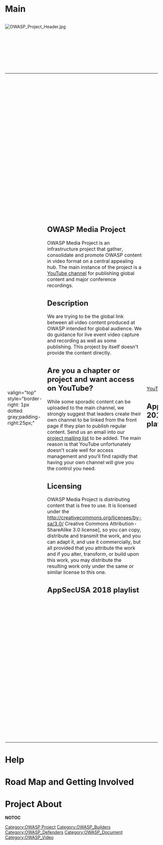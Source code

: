 # Main

<div style="width:100%;height:160px;border:0,margin:0;overflow: hidden;">

![OWASP_Project_Header.jpg](OWASP_Project_Header.jpg
"OWASP_Project_Header.jpg")

</div>

<table>
<tbody>
<tr class="odd">
<td><p>valign="top" style="border-right: 1px dotted gray;padding-right:25px;"</p></td>
<td><h2 id="owasp_media_project">OWASP Media Project</h2>
<p>OWASP Media Project is an infrastructure project that gather, consolidate and promote OWASP content in video format on a central appealing hub. The main instance of the project is a <a href="https://www.youtube.com/user/OWASPGLOBAL/">YouTube channel</a> for publishing global content and major conference recordings.</p>
<h2 id="description">Description</h2>
<p>We are trying to be the global link between all video content produced at OWASP intended for global audience. We do guidance for live event video capture and recording as well as some publishing. This project by itself doesn't provide the content directly.</p>
<h2 id="are_you_a_chapter_or_project_and_want_access_on_youtube">Are you a chapter or project and want access on YouTube?</h2>
<p>While some sporadic content can be uploaded to the main channel, we strongly suggest that leaders create their own channel to be linked from the front page if they plan to publish regular content. Send us an email into our <a href="https://lists.owasp.org/mailman/listinfo/owasp_media_project">project mailing list</a> to be added. The main reason is that YouTube unfortunately doesn't scale well for access management and you'll find rapidly that having your own channel will give you the control you need.</p>
<h2 id="licensing">Licensing</h2>
<p>OWASP Media Project is distributing content that is free to use. It is licensed under the <a href="http://creativecommons.org/licenses/by-sa/3.0/">http://creativecommons.org/licenses/by-sa/3.0/</a> Creative Commons Attribution-ShareAlike 3.0 license], so you can copy, distribute and transmit the work, and you can adapt it, and use it commercially, but all provided that you attribute the work and if you alter, transform, or build upon this work, you may distribute the resulting work only under the same or similar license to this one.</p>
<h2 id="appsecusa_2018_playlist">AppSecUSA 2018 playlist</h2></td>
<td><p><a href="https://www.youtube.com/watch?v=PLpr-xdpM8wG-ma2GOBmdpGGfnVPVwFFQd">YouTube Video</a></p>
<h2 id="appseceu_2018_playlist">AppSecEU 2018 playlist</h2></td>
<td><p><a href="https://www.youtube.com/watch?v=PLpr-xdpM8wG9yT6HD6YeCbf6wymhAAqRb">YouTube Video</a></p>
<h2 id="appsecusa_2017_playlist">AppSecUSA 2017 playlist</h2></td>
<td><p><a href="https://www.youtube.com/watch?v=PLpr-xdpM8wG9emx73fEjX0Cn6VHruJ4-l">YouTube Video</a></p>
<h2 id="appseceu_2017_playlist">AppSecEU 2017 playlist</h2></td>
<td><p><a href="https://www.youtube.com/watch?v=PLpr-xdpM8wG8RHOguwOZhUHkKiDeWpvFp">YouTube Video</a></p>
<h2 id="appsecusa_2016_playlist">AppSecUSA 2016 playlist</h2></td>
<td><p><a href="https://www.youtube.com/watch?v=PLpr-xdpM8wG8DPozMmcbwBjFn15RtC75N">YouTube Video</a></p>
<h2 id="appseceu_2016_playlist">AppSecEU 2016 playlist</h2></td>
<td><p><a href="https://www.youtube.com/watch?v=PLpr-xdpM8wG-Kf1_BOnT2LFZU8_SXfpKL">YouTube Video</a></p>
<h2 id="appsecusa_2015_playlist">AppSecUSA 2015 playlist</h2></td>
<td><p><a href="https://www.youtube.com/watch?v=PLpr-xdpM8wG93dG_L9QKs0W1cD-esQEzU">YouTube Video</a></p>
<h2 id="appseceu_2015_playlist">AppSecEU 2015 playlist</h2></td>
<td><p><a href="https://www.youtube.com/watch?v=PLpr-xdpM8wG-ZTcHhFfAeBthNVZVEtkg9">YouTube Video</a></p>
<h2 id="live_from_appsecusa_2014_playlist">Live from AppSecUSA 2014 playlist</h2></td>
<td><p><a href="https://www.youtube.com/watch?v=PLpr-xdpM8wG8jz9QpzQeLeB0914Ysq-Cl">YouTube Video</a></p>
<h2 id="live_from_appseceu_2014_playlist">Live from AppSecEU 2014 playlist</h2></td>
<td><p><a href="https://www.youtube.com/watch?v=PLpr-xdpM8wG_KHsxepT9o6trkqDELhr3_">YouTube Video</a></p></td>
<td><p>valign="top" style="padding-left:25px;width:400px;border-right: 1px dotted gray;padding-right:25px;"</p></td>
<td><h2 id="quick_access">Quick Access</h2>
<figure>
<img src="Yt_logo_rgb_light.png" title="Yt_logo_rgb_light.png" alt="Yt_logo_rgb_light.png" width="256" /><figcaption>Yt_logo_rgb_light.png</figcaption>
</figure>
<h2 id="what_is_owasp_media_project">What is OWASP Media Project?</h2>
<p>OWASP Media Project provides:</p>
<ul>
<li><a href="https://www.youtube.com/user/OWASPGLOBAL/">Global YouTube channel</a></li>
<li>Guidance on recordings for global conferences</li>
</ul>
<h2 id="project_leaders">Project Leaders</h2>
<ul>
<li>Amelia Graycen</li>
<li>Jonathan Marcil</li>
</ul>
<p>See Project About for contributors.</p>
<h2 id="mailing_list">Mailing List</h2>
<p><a href="https://lists.owasp.org/mailman/listinfo/owasp_media_project">owasp_media_project</a></p>
<h2 id="news_and_events">News and Events</h2>
<ul>
<li>[Mar 24 2017] Reached 500,000 views on YouTube!</li>
<li>[Jul 26 2015] Reached 200,000 views on YouTube!</li>
<li>[Nov 21 2014] Reached 100,000 views on YouTube!</li>
<li>[Apr 07 2014] Wiki page updated to new template.</li>
<li>[Sep 14 2013] Creation of the project</li>
</ul>
<h2 id="partners">Partners</h2>
<p>Team San Francisco #downtown <img src="Owaspmediaprojectteamdowntown.jpg" title="fig:Owaspmediaprojectteamdowntown.jpg" alt="Owaspmediaprojectteamdowntown.jpg" width="256" /></p>
<p>Team Denver #appsecstreaming <img src="Appsecstreaming-denver.jpg" title="fig:Appsecstreaming-denver.jpg" alt="Appsecstreaming-denver.jpg" width="256" /></p>
<p>Academic Partner <a href="https://www.its.fh-muenster.de/">Münster University of Applied Sciences IT Security Lab</a></p>
<figure>
<img src="Logo_international_vollton_itseclab.png" title="Logo_international_vollton_itseclab.png" alt="Logo_international_vollton_itseclab.png" width="256" /><figcaption>Logo_international_vollton_itseclab.png</figcaption>
</figure>
<h2 id="related_projects">Related Projects</h2>
<ul>
<li><a href="Global_Chapter_Meetup" title="wikilink">Global_Chapter_Meetup</a> (defunct)</li>
<li><a href="CommunityUpdates" title="wikilink">CommunityUpdates</a> (defunct)</li>
</ul></td>
</tr>
</tbody>
</table>

# Help

# Road Map and Getting Involved

# Project About

__NOTOC__ <headertabs />

[Category:OWASP Project](Category:OWASP_Project "wikilink")
[Category:OWASP_Builders](Category:OWASP_Builders "wikilink")
[Category:OWASP_Defenders](Category:OWASP_Defenders "wikilink")
[Category:OWASP_Document](Category:OWASP_Document "wikilink")
[Category:OWASP_Video](Category:OWASP_Video "wikilink")